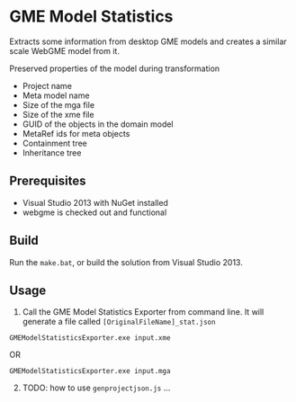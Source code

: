 # GME Model Statistics

Extracts some information from desktop GME models and creates a similar scale WebGME model from it.

Preserved properties of the model during transformation

- Project name
- Meta model name
- Size of the mga file
- Size of the xme file
- GUID of the objects in the domain model
- MetaRef ids for meta objects
- Containment tree
- Inheritance tree

## Prerequisites

- Visual Studio 2013 with NuGet installed
- webgme is checked out and functional

## Build

Run the `make.bat`, or build the solution from Visual Studio 2013.

## Usage

1) Call the GME Model Statistics Exporter from command line. It will generate a file called `[OriginalFileName]_stat.json`
 
`GMEModelStatisticsExporter.exe input.xme`

OR

`GMEModelStatisticsExporter.exe input.mga`

2) TODO: how to use `genprojectjson.js` ...
